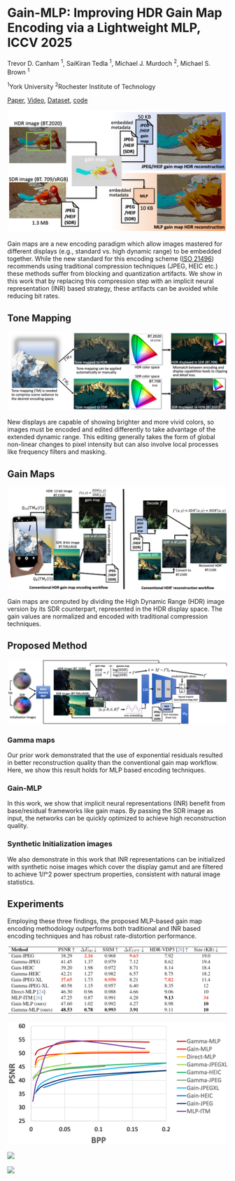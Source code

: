 # Gain-MLP: Improving HDR Gain Map Encoding via a Lightweight MLP, ICCV 2025
Trevor D. Canham <sup>1</sup>, SaiKiran Tedla <sup>1</sup>, Michael J. Murdoch <sup>2</sup>, Michael S. Brown <sup>1</sup>

<sup>1</sup>York University  <sup>2</sup>Rochester Institute of Technology

[Paper](https://arxiv.org/abs/2503.11883), [Video](https://www.youtube.com/watch?v=u7OTgVeZur4), [Dataset](https://www.dropbox.com/scl/fo/uskvi9evls91uax00f4cx/AOm20-zZSq_08JHuuq0ewBg?rlkey=cdgufhmh3cvm4t1ifh5vwx5or&st=vl5p7hm7&dl=0), [code](https://github.com/trevorcanham/Gain-MLP.git)

![](https://raw.githubusercontent.com/Gain-MLP/Gain-MLP.github.io/refs/heads/main/teaserICCV.png)

Gain maps are a new encoding paradigm which allow images mastered for different displays (e.g., standard vs. high dynamic range) to be embedded together. While the new standard  for this encoding scheme ([ISO 21496](https://www.iso.org/standard/86775.html)) recommends using traditional compression techniques (JPEG, HEIC etc.) these methods suffer from blocking and quantization artifacts. We show in this work that by replacing this compression step with an implicit neural representation (INR) based strategy, these artifacts can be avoided while reducing bit rates.

## Tone Mapping

![](https://raw.githubusercontent.com/Gain-MLP/Gain-MLP.github.io/refs/heads/main/tmICCV.png)

New displays are capable of showing brighter and more vivid colors, so images must be encoded and edited differently to take advantage of the extended dynamic range. This editing generally takes the form of global non-linear changes to pixel intensity but can also involve local processes like frequency filters and masking.

## Gain Maps

![](https://raw.githubusercontent.com/Gain-MLP/Gain-MLP.github.io/refs/heads/main/overviewICCV.png)

Gain maps are computed by dividing the High Dynamic Range (HDR) image version by its SDR counterpart, represented in the HDR display space. The gain values are normalized and encoded with traditional compression techniques.

## Proposed Method

![](https://raw.githubusercontent.com/Gain-MLP/Gain-MLP.github.io/refs/heads/main/architectureICCV.png)

### Gamma maps 
Our prior work demonstrated that the use of exponential residuals resulted in better reconstruction quality than the conventional gain map workflow. Here, we show this result holds for MLP based encoding techniques.

### Gain-MLP
In this work, we show that implicit neural representations (INR) benefit from base/residual frameworks like gain maps. By passing the SDR image as input, the networks can be quickly optimized to achieve high reconstruction quality.

### Synthetic Initialization images 
We also demonstrate in this work that INR representations can be initialized with synthetic noise images which cover the display gamut and are filtered to achieve 1/𝑓^2 power spectrum properties, consistent with natural image statistics.

## Experiments

Employing these three findings, the proposed MLP-based gain map encoding methodology outperforms both traditional and INR based encoding techniques and has robust rate-distortion performance.

![](https://raw.githubusercontent.com/Gain-MLP/Gain-MLP.github.io/refs/heads/main/table1iccv.png)

![](https://raw.githubusercontent.com/Gain-MLP/Gain-MLP.github.io/refs/heads/main/rdICCV.png)

![](https://github.com/Gain-MLP/Gain-MLP.github.io/blob/main/resultsICCV.png?raw=true)

![](https://github.com/Gain-MLP/Gain-MLP.github.io/blob/main/resultsDEiccv.png?raw=true)


